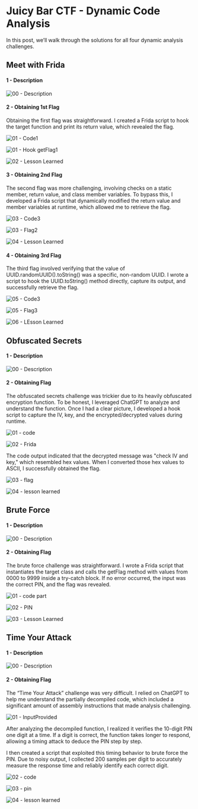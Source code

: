 # Juicy Bar CTF - Dynamic Code Analysis
In this post, we’ll walk through the solutions for all four dynamic analysis challenges.

## Meet with Frida
#### 1 - Description

![00 - Description](https://github.com/user-attachments/assets/415c34df-699f-47c3-b2eb-25f17c694f0a)

#### 2 - Obtaining 1st Flag
Obtaining the first flag was straightforward. I created a Frida script to hook the target function and print its return value, which revealed the flag.

![01 - Code1](https://github.com/user-attachments/assets/8b1b5793-9198-495f-b877-a3888ef11494)

![01 - Hook getFlag1](https://github.com/user-attachments/assets/faa516dc-4718-49ae-b6c4-bad93fa9b7f0)

![02 - Lesson Learned](https://github.com/user-attachments/assets/d80f86e3-bf5a-4605-95b5-ce3f7f3d19f6)

#### 3 - Obtaining 2nd Flag
The second flag was more challenging, involving checks on a static member, return value, and class member variables. To bypass this, I developed a Frida script that dynamically modified the return value and member variables at runtime, which allowed me to retrieve the flag.

![03 - Code3](https://github.com/user-attachments/assets/f9d0bcb3-abf8-46df-b16c-91aca3c41120)

![03 - Flag2](https://github.com/user-attachments/assets/942465df-e0d8-4259-b92e-ea05df051208)

![04 - Lesson Learned](https://github.com/user-attachments/assets/330e583e-ee55-4899-9bbd-888c7ca9a421)

#### 4 - Obtaining 3rd Flag 
The third flag involved verifying that the value of UUID.randomUUID().toString() was a specific, non-random UUID. I wrote a script to hook the UUID.toString() method directly, capture its output, and successfully retrieve the flag.

![05 - Code3](https://github.com/user-attachments/assets/bb8840b3-6891-4fd1-b914-8cc423710d49)

![05 - Flag3](https://github.com/user-attachments/assets/854c48d8-cce9-401b-933f-ee119dbe7866)

![06 - LEsson Learned](https://github.com/user-attachments/assets/a73bb479-c36d-4812-84ff-2fb0d3f17a6a)

## Obfuscated Secrets
#### 1 - Description

![00 - Description](https://github.com/user-attachments/assets/671a1e5e-a1e0-4b82-a0a4-d6eecd2f780d)

#### 2 - Obtaining Flag

The obfuscated secrets challenge was trickier due to its heavily obfuscated encryption function. To be honest, I leveraged ChatGPT to analyze and understand the function. Once I had a clear picture, I developed a hook script to capture the IV, key, and the encrypted/decrypted values during runtime.

![01 - code](https://github.com/user-attachments/assets/e371a0c3-aac2-4b22-a996-5dff65201fcf)

![02 - Frida](https://github.com/user-attachments/assets/42a4bb31-93d6-4657-a4fd-d54ac04faaa6)

The code output indicated that the decrypted message was "check IV and key," which resembled hex values. When I converted those hex values to ASCII, I successfully obtained the flag.

![03 - flag](https://github.com/user-attachments/assets/2ee0308e-89ca-4fe9-ba44-ebf050de0f61)

![04 - lesson learned](https://github.com/user-attachments/assets/a0bcab49-62b5-45d7-874e-428c448d95d8)

## Brute Force
#### 1 - Description

![00 - Description](https://github.com/user-attachments/assets/2db2ac8c-5918-4f01-b6f2-ee5fd61959dc)

#### 2 - Obtaining Flag
The brute force challenge was straightforward. I wrote a Frida script that instantiates the target class and calls the getFlag method with values from 0000 to 9999 inside a try-catch block. If no error occurred, the input was the correct PIN, and the flag was revealed.

![01 - code part](https://github.com/user-attachments/assets/de869b28-2dd9-45f6-a7a3-2d1528667834)

![02 - PIN](https://github.com/user-attachments/assets/8e5a88e7-9faf-4c67-a0f6-671bb4caa60a)

![03 - Lesson Learned](https://github.com/user-attachments/assets/d925f141-adc0-40b8-b661-06a6de7b6130)

## Time Your Attack
#### 1 - Description

![00 - Description](https://github.com/user-attachments/assets/c8e24bd5-a0c4-4cab-aaae-8321c129c9bf)

#### 2 - Obtaining Flag
The “Time Your Attack” challenge was very difficult. I relied on ChatGPT to help me understand the partially decompiled code, which included a significant amount of assembly instructions that made analysis challenging.

![01 - InputProvided](https://github.com/user-attachments/assets/fcc2f301-396a-438e-9245-d1cdfc36e7aa)

After analyzing the decompiled function, I realized it verifies the 10-digit PIN one digit at a time. If a digit is correct, the function takes longer to respond, allowing a timing attack to deduce the PIN step by step.

I then created a script that exploited this timing behavior to brute force the PIN. Due to noisy output, I collected 200 samples per digit to accurately measure the response time and reliably identify each correct digit.

![02 - code](https://github.com/user-attachments/assets/f72780cf-e034-46a7-9691-ae256af45681)

![03 - pin](https://github.com/user-attachments/assets/10931757-6cce-4c2c-8df1-2b4e0044f539)

![04 - lesson learned](https://github.com/user-attachments/assets/4639a328-cc41-4c1c-a2e7-173adc74a87a)
